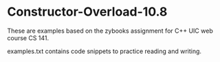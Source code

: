 # Constructor-Overload-10.8

These are examples based on the zybooks assignment for C++ 
UIC web course CS 141.

examples.txt contains code snippets to practice reading and writing. 
